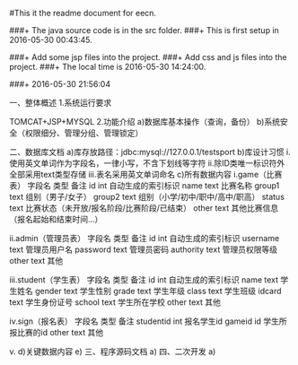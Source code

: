 #This it the readme document for eecn.

###+ The java source code is in the src folder.
###+ This is first setup in 2016-05-30 00:43:45.

###+ Add some jsp files into the project.
###+ Add css and js files into the project.
###+ The local time is 2016-05-30 14:24:00.

###+ 2016-05-30 21:56:04

一、整体概述
1.系统运行要求

TOMCAT+JSP+MYSQL
2.功能介绍
a)数据库基本操作（查询，备份）
b)系统安全（权限细分、管理分组、管理锁定）

二、数据库文档
a)库存放路径：jdbc:mysql://127.0.0.1/testsport
b)库设计习惯
i.使用英文单词作为字段名，一律小写，不含下划线等字符
ii.除ID类唯一标识符外全部采用text类型存储
iii.表名采用英文单词命名
c)所有数据内容
i.game（比赛表）
字段名	类型	备注
id	int	自动生成的索引标识
name	text	比赛名称
group1	text	组别（男子/女子）
group2	text	组别（小学/初中/职中/高中/职高）
status	text	比赛状态（未开放/报名阶段/比赛阶段/已结束）
other	text	其他比赛信息（报名起始和结束时间...）

ii.admin（管理员表）
字段名	类型	备注
id	int	自动生成的索引标识
username	text	管理员用户名
password	text	管理员密码
authority	text	管理员权限等级
other	text	其他

iii.student（学生表）
字段名	类型	备注
id	int	自动生成的索引标识
name	text	学生姓名
gender	text	学生性别
grade	text	学生年级
class	text	学生班级
idcard	text	学生身份证号
school	text	学生所在学校
other	text	其他

iv.sign（报名表）
字段名	类型	备注
studentid	int	报名学生id
gameid	id	学生所报比赛的id
other	text	其他

v.
d)关键数据内容
e)
三、程序源码文档
a)
四、二次开发
a)